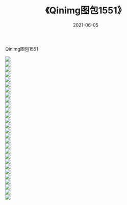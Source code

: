﻿---
layout: post
title:  《Qinimg图包1551》
date:   2021-06-05
img: http://imgx.orgx.ga/Qinimg图包/Qinimg图包1551/000.jpg
categories: [美女, 清纯, 唯美]
---

Qinimg图包1551

 ![](http://imgx.orgx.ga/Qinimg图包/Qinimg图包1551/001.jpg) <br>![](http://imgx.orgx.ga/Qinimg图包/Qinimg图包1551/002.jpg) <br>![](http://imgx.orgx.ga/Qinimg图包/Qinimg图包1551/003.jpg) <br>![](http://imgx.orgx.ga/Qinimg图包/Qinimg图包1551/004.jpg) <br>![](http://imgx.orgx.ga/Qinimg图包/Qinimg图包1551/005.jpg) <br>![](http://imgx.orgx.ga/Qinimg图包/Qinimg图包1551/006.jpg) <br>![](http://imgx.orgx.ga/Qinimg图包/Qinimg图包1551/007.jpg) <br>![](http://imgx.orgx.ga/Qinimg图包/Qinimg图包1551/008.jpg) <br>![](http://imgx.orgx.ga/Qinimg图包/Qinimg图包1551/009.jpg) <br>![](http://imgx.orgx.ga/Qinimg图包/Qinimg图包1551/010.jpg) <br>![](http://imgx.orgx.ga/Qinimg图包/Qinimg图包1551/011.jpg) <br>![](http://imgx.orgx.ga/Qinimg图包/Qinimg图包1551/012.jpg) <br>![](http://imgx.orgx.ga/Qinimg图包/Qinimg图包1551/013.jpg) <br>![](http://imgx.orgx.ga/Qinimg图包/Qinimg图包1551/014.jpg) <br>![](http://imgx.orgx.ga/Qinimg图包/Qinimg图包1551/015.jpg) <br>![](http://imgx.orgx.ga/Qinimg图包/Qinimg图包1551/016.jpg) <br>![](http://imgx.orgx.ga/Qinimg图包/Qinimg图包1551/017.jpg) <br>![](http://imgx.orgx.ga/Qinimg图包/Qinimg图包1551/018.jpg) <br>![](http://imgx.orgx.ga/Qinimg图包/Qinimg图包1551/019.jpg) <br>![](http://imgx.orgx.ga/Qinimg图包/Qinimg图包1551/020.jpg) <br>![](http://imgx.orgx.ga/Qinimg图包/Qinimg图包1551/021.jpg) <br>![](http://imgx.orgx.ga/Qinimg图包/Qinimg图包1551/022.jpg) <br>![](http://imgx.orgx.ga/Qinimg图包/Qinimg图包1551/023.jpg) <br>![](http://imgx.orgx.ga/Qinimg图包/Qinimg图包1551/024.jpg) <br>![](http://imgx.orgx.ga/Qinimg图包/Qinimg图包1551/025.jpg) <br>![](http://imgx.orgx.ga/Qinimg图包/Qinimg图包1551/026.jpg) <br>![](http://imgx.orgx.ga/Qinimg图包/Qinimg图包1551/027.jpg) <br>![](http://imgx.orgx.ga/Qinimg图包/Qinimg图包1551/028.jpg) <br>